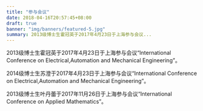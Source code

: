 ```yaml
---
title: "参与会议"
date: 2018-04-16T20:57:45+08:00
draft: true
banner: "img/banners/featured-5.jpg"
summary: 2013级博士生霍冠英于2017年4月23日于上海参与会议...
---
```

<!-- ## 参与会议 -->
2013级博士生霍冠英于2017年4月23日于上海参与会议“International Conference on Electrical,Automation and Mechanical Engineering”。

2014级博士生苏澄于2017年4月23日于上海参与会议“International Conference on Electrical,Automation and Mechanical Engineering”。

2013级博士生叶丹蕾于2017年11月26日于上海参与会议“International Conference on Applied Mathematics”。